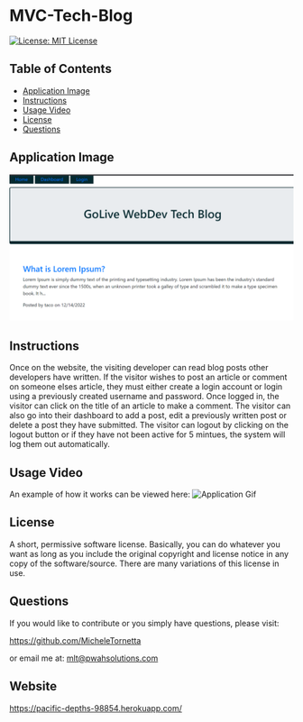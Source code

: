 # MVC-Tech-Blog

[![License: MIT License](https://img.shields.io/badge/License-MIT-yellow.svg)](https://opensource.org/licenses/MIT)

## Table of Contents 
- [Application Image](#application-image)
- [Instructions](#instructions--usage)
- [Usage Video](#usage-video)
- [License](#license)
- [Questions](#questions)

## Application Image 
![Application Image](./public/assets/images/homepage.png)

## Instructions
Once on the website, the visiting developer can read blog posts other developers have written.  If the visitor wishes to post an article or comment on someone elses article, they must either create a login account or login using a previously created username and password.  Once logged in, the visitor can click on the title of an article to make a comment.  The visitor can also go into their dashboard to add a post, edit a previously written post or delete a post they have submitted.  The visitor can logout by clicking on the logout button or if they have not been active for 5 mintues, the system will log them out automatically.

## Usage Video
An example of how it works can be viewed here: 
![Application Gif](.assets/images/techblogvideo.gif)

## License 
A short, permissive software license. Basically, you can do whatever you want as long as you include the original copyright and license notice in any copy of the software/source.  There are many variations of this license in use.

## Questions
If you would like to contribute or you simply have questions, please visit: 

https://github.com/MicheleTornetta

or email me at:
mlt@pwahsolutions.com

## Website
https://pacific-depths-98854.herokuapp.com/
